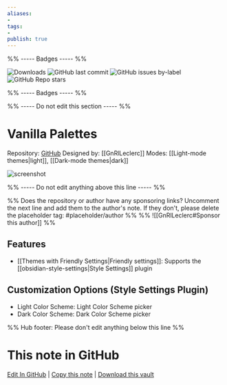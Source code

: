 ```yaml
---
aliases:
- 
tags: 
- 
publish: true
---
```


%% ----- Badges ----- %%

![Downloads](https://img.shields.io/badge/downloads-2336-573E7A?style=for-the-badge&logo=)
![GitHub last commit](https://img.shields.io/github/last-commit/GnRlLeclerc/Vanilla-Theme-Palettes?color=573E7A&label=last%20update&logo=github&style=for-the-badge)
![GitHub issues by-label](https://img.shields.io/github/issues/GnRlLeclerc/Vanilla-Theme-Palettes/help%20wanted?color=573E7A&logo=github&style=for-the-badge) 
![GitHub Repo stars](https://img.shields.io/github/stars/GnRlLeclerc/Vanilla-Theme-Palettes?color=573E7A&logo=github&style=for-the-badge)

%% ----- Badges ----- %%

%% ----- Do not edit this section ----- %%

# Vanilla Palettes

Repository: [GitHub](https://github.com/GnRlLeclerc/Vanilla-Theme-Palettes)
Designed by: [[GnRlLeclerc]]
Modes: [[Light-mode themes|light]], [[Dark-mode themes|dark]]



![screenshot](https://github.com/GnRlLeclerc/Vanilla-Theme-Palettes/raw/HEAD/thumbnail.png)

%% ----- Do not edit anything above this line ----- %% 

%% Does the repository or author have any sponsoring links? Uncomment the next line and add them to the author's note. If they don't, please delete the placeholder tag: #placeholder/author %%
%% ![[GnRlLeclerc#Sponsor this author]] %%


## Features

- [[Themes with Friendly Settings|Friendly settings]]: Supports the [[obsidian-style-settings|Style Settings]] plugin

## Customization Options (Style Settings Plugin) 
- Light Color Scheme: Light Color Scheme picker
- Dark Color Scheme: Dark Color Scheme picker


%% Hub footer: Please don't edit anything below this line %%

# This note in GitHub

<span class="git-footer">[Edit In GitHub](https://github.dev/obsidian-community/obsidian-hub/blob/main/02%20-%20Community%20Expansions/02.05%20All%20Community%20Expansions/Themes/Vanilla%20Palettes.md "git-hub-edit-note") | [Copy this note](https://raw.githubusercontent.com/obsidian-community/obsidian-hub/main/02%20-%20Community%20Expansions/02.05%20All%20Community%20Expansions/Themes/Vanilla%20Palettes.md "git-hub-copy-note") | [Download this vault](https://github.com/obsidian-community/obsidian-hub/archive/refs/heads/main.zip "git-hub-download-vault") </span>
